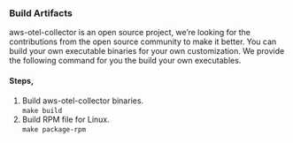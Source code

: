 ### Build Artifacts

aws-otel-collector is an open source project, we’re looking for the contributions from the open source community to make it better. You can build your own executable binaries for your own customization. We provide the following command for you the build your own executables.
#### Steps,

1. Build aws-otel-collector binaries.  
```make build```
2. Build RPM file for Linux.  
```make package-rpm```

